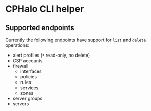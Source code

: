 # CPHalo CLI helper

## Supported endpoints

Currently the following endpoints have support for `list` and `delete` operations:

- alert profiles (`*` read-only, no delete)
- CSP accounts
- firewall
    - interfaces
    - policies
    - rules
    - services
    - zones
- server groups
- servers
